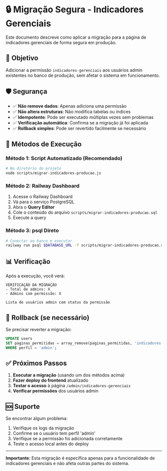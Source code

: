 # 🔒 Migração Segura - Indicadores Gerenciais

Este documento descreve como aplicar a migração para a página de indicadores gerenciais de forma segura em produção.

## 🎯 Objetivo

Adicionar a permissão `indicadores-gerenciais` aos usuários admin existentes no banco de produção, sem afetar o sistema em funcionamento.

## 🛡️ Segurança

- ✅ **Não remove dados**: Apenas adiciona uma permissão
- ✅ **Não altera estruturas**: Não modifica tabelas ou índices
- ✅ **Idempotente**: Pode ser executado múltiplas vezes sem problemas
- ✅ **Verificação automática**: Confirma se a migração já foi aplicada
- ✅ **Rollback simples**: Pode ser revertido facilmente se necessário

## 🚀 Métodos de Execução

### Método 1: Script Automatizado (Recomendado)

```bash
# No diretório do projeto
node scripts/migrar-indicadores-producao.js
```

### Método 2: Railway Dashboard

1. Acesse o Railway Dashboard
2. Vá para o serviço PostgreSQL
3. Abra o **Query Editor**
4. Cole o conteúdo do arquivo `scripts/migrar-indicadores-producao.sql`
5. Execute a query

### Método 3: psql Direto

```bash
# Conectar ao banco e executar
railway run psql $DATABASE_URL -f scripts/migrar-indicadores-producao.sql
```

## 📊 Verificação

Após a execução, você verá:

```
VERIFICAÇÃO DA MIGRAÇÃO
- Total de admins: X
- Admins com permissão: X

Lista de usuários admin com status da permissão
```

## 🔄 Rollback (se necessário)

Se precisar reverter a migração:

```sql
UPDATE users 
SET paginas_permitidas = array_remove(paginas_permitidas, 'indicadores-gerenciais')
WHERE perfil = 'admin';
```

## ✅ Próximos Passos

1. **Executar a migração** (usando um dos métodos acima)
2. **Fazer deploy do frontend** atualizado
3. **Testar o acesso** à página `/admin/indicadores-gerenciais`
4. **Verificar permissões** dos usuários admin

## 🆘 Suporte

Se encontrar algum problema:

1. Verifique os logs da migração
2. Confirme se o usuário tem perfil 'admin'
3. Verifique se a permissão foi adicionada corretamente
4. Teste o acesso local antes do deploy

---

**Importante**: Esta migração é específica apenas para a funcionalidade de indicadores gerenciais e não afeta outras partes do sistema.
